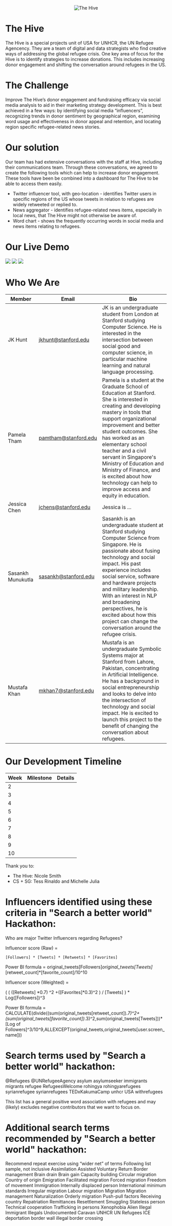 <p align="center">
  <img src="https://github.com/cs52-2019/theHive/blob/master/Hive_PrimaryOneColor_redo.png" alt="The Hive"/>
</p>

# The Hive
The Hive is a special projects unit of USA for UNHCR, the UN Refugee Agencency. They are a team of digital and data strategists who find creative ways of addressing the global refugee crisis. One key area of focus for the Hive is to identify strategies to increase donations. This includes increasing donor engagement and shifting the conversation around refugees in the US.

# The Challenge
Improve The Hive’s donor engagement and fundraising efficacy via social media analysis to aid in their marketing strategy development. This is best achieved in a few ways: by identifying social media “influencers”, recognizing trends in donor sentiment by geographical region, examining word usage and effectiveness in donor appeal and retention, and locating region specific refugee-related news stories.

# Our solution
Our team has had extensive conversations with the staff at Hive, including their communications team. Through these conversations, we agreed to create the following tools which can help to increase donor engagement. These tools have been be combined into a dashboard for The Hive to be able to access them easily.
* Twitter influencer tool, with geo-location - identifies Twitter users in specific regions of the US whose tweets in relation to refugees are widely retweeted or replied to.
* News aggregator - identifies refugee-related news items, especially in local news, that The Hive might not otherwise be aware of.
* Word chart - shows the frequently occurring words in social media and news items relating to refugees.

# Our Live Demo

![](compare.gif)
![](search.gif)
![](sentimentdetail.gif)


# Who We Are
Member | Email | Bio
--- | --- | ---
JK Hunt | jkhunt@stanford.edu | JK is an undergraduate student from London at Stanford studying Computer Science. He is interested in the intersection between social good and computer science, in particular machine learning and natural language processing.
Pamela Tham | pamtham@stanford.edu | Pamela is a student at the Graduate School of Education at Stanford. She is interested in creating and developing mastery in tools that support organizational improvement and better student outcomes. She has worked as an elementary school teacher and a civil servant in Singapore's Ministry of Education and Ministry of Finance, and is excited about how technology can help to improve access and equity in education.  
Jessica Chen | jchens@stanford.edu | Jessica is ...
Sasankh Munukutla | sasankh@stanford.edu | Sasankh is an undergraduate student at Stanford studying Computer Science from Singapore. He is passionate about fusing technology and social impact. His past experience includes social service, software and hardware projects and military leadership. With an interest in NLP and broadening perspectives, he is excited about how this project can change the conversation around the refugee crisis.
Mustafa Khan | mkhan7@stanford.edu | Mustafa is an undergraduate Symbolic Systems major at Stanford from Lahore, Pakistan, concentrating in Artificial Intelligence. He has a background in social entrepreneurship and looks to delve into the intersection of technology and social impact. He is excited to launch this project to the benefit of changing the conversation about refugees.

# Our Development Timeline
Week | Milestone | Details
--- | --- | ---
2 | |
3 | |
4 | |
5 | |
6 | |
7 | |
8 | |
9 | |
10 | |


Thank you to:
* The Hive: Nicole Smith
* CS + SG: Tess Rinaldo and Michelle Julia

# Influencers identified using these criteria in "Search a better world" Hackathon:
Who are major Twitter Influencers regarding Refugees?

Influencer score (Raw) = 

	[Followers] * [Tweets] * [Retweets] * [Favorites] 

Power BI formula = 
original_tweets[Followers]*original_tweets[Tweets]*[retweet_count]*[favorite_count]/10^10

Influencer score (Weighted) = 

( ( ([Retweets] *0.7) ^2 +([Favorites]*0.3)^2 ) / [Tweets] ) * Log([Followers])^3

Power BI formula = 
CALCULATE(divide((sum(original_tweets[retweet_count])*.7)^2+(sum(original_tweets[favorite_count])*.3)^2,sum(original_tweets[Tweets]))*[Log of Followers]^3/10^9,ALLEXCEPT(original_tweets,original_tweets[user.screen_name]))


# Search terms used by "Search a better world" hackathon:

@Refugees
@UNRefugeeAgency
asylum
asylumseeker
immigrants
migrants
refugee
RefugeesWelcome
rohingya
rohingyarefugees
syrianrefugee
syrianrefugees
TEDxKakumaCamp
unhcr
USA
withrefugees


This list has a general positive word association with refugees and may (likely) excludes negative contributors that we want to focus on. 

# Additional search terms recommended by "Search a better world" hackathon:

Recommend repeat exercise using “wider net” of terms 
Following list sample, not inclusive
Assimilation
Assisted Voluntary Return
Border management
Brain drain
Brain gain
Capacity building
Circular migration
Country of origin
Emigration
Facilitated migration
Forced migration
Freedom of movement
Immigration
Internally displaced person
International minimum standards
Irregular migration
Labour migration
Migration
Migration management
Naturalization
Orderly migration
Push-pull factors
Receiving country
Repatriation
Remittances
Resettlement
Smuggling
Stateless person
Technical cooperation
Trafficking in persons
Xenophobia
Alien
Illegal Immigrant
Illegals
Undocumented
Caravan
UNHCR
UN Refugees
ICE
deportation
border wall
illegal border crossing
 


